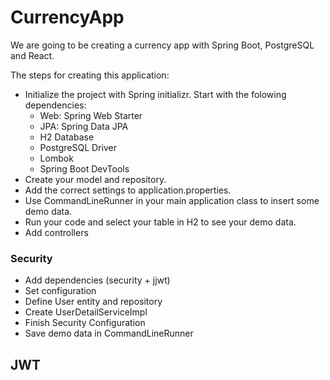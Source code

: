 # CurrencyApp

We are going to be creating a currency app with Spring Boot, PostgreSQL and React.

The steps for creating this application: 
- Initialize the project with Spring initializr. Start with the folowing dependencies:
    - Web: Spring Web Starter
    - JPA: Spring Data JPA
    - H2 Database
    - PostgreSQL Driver
    - Lombok
    - Spring Boot DevTools
- Create your model and repository. 
- Add the correct settings to application.properties. 
- Use CommandLineRunner in your main application class to insert some demo data. 
- Run your code and select your table in H2 to see your demo data. 
- Add controllers

### Security
- Add dependencies (security + jjwt)
- Set configuration
- Define User entity and repository
- Create UserDetailServiceImpl
- Finish Security Configuration
- Save demo data in CommandLineRunner

## JWT

